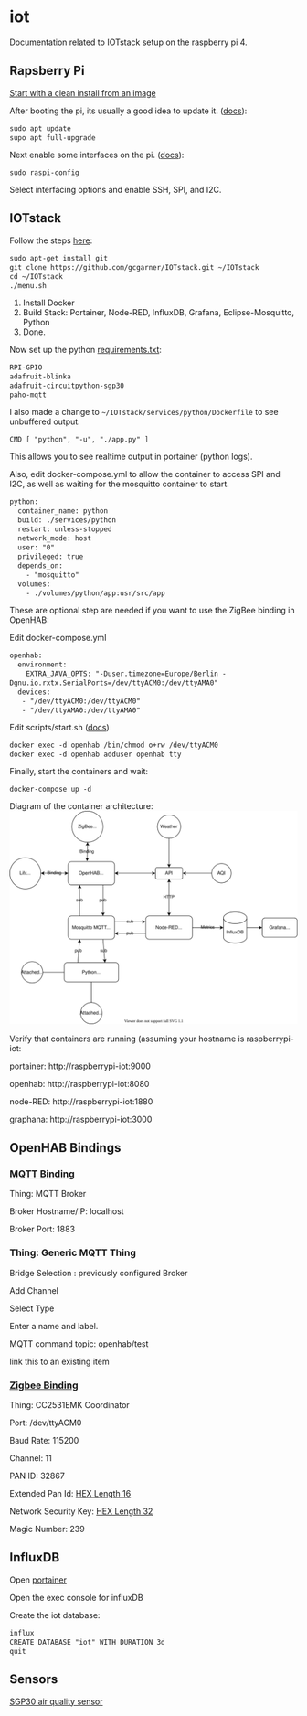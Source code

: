 # iot
Documentation related to IOTstack setup on the raspberry pi 4.  

## Rapsberry Pi
[Start with a clean install from an image](https://www.raspberrypi.org/documentation/installation/installing-images/README.md)

After booting the pi, its usually a good idea to update it. ([docs](https://www.raspberrypi.org/documentation/raspbian/updating.md)):

```
sudo apt update
supo apt full-upgrade
```

Next enable some interfaces on the pi. ([docs](https://www.raspberrypi.org/documentation/remote-access/ssh/)):

```
sudo raspi-config
```

Select interfacing options and enable SSH, SPI, and I2C.

## IOTstack

Follow the steps [here](https://github.com/gcgarner/IOTstack):

```
sudo apt-get install git
git clone https://github.com/gcgarner/IOTstack.git ~/IOTstack
cd ~/IOTstack
./menu.sh
```

1. Install Docker
2. Build Stack: Portainer, Node-RED, InfluxDB, Grafana, Eclipse-Mosquitto, Python
3. Done.

Now set up the python [requirements.txt](https://github.com/gcgarner/IOTstack/wiki/Python):

```
RPI-GPIO
adafruit-blinka
adafruit-circuitpython-sgp30
paho-mqtt
```

I also made a change to ```~/IOTstack/services/python/Dockerfile``` to see unbuffered output:

```
CMD [ "python", "-u", "./app.py" ]
```

This allows you to see realtime output in portainer (python logs).

Also, edit docker-compose.yml to allow the container to access SPI and I2C, as well as waiting for the mosquitto container to start.

```
python:
  container_name: python
  build: ./services/python
  restart: unless-stopped
  network_mode: host
  user: "0"
  privileged: true
  depends_on:
    - "mosquitto"
  volumes:
    - ./volumes/python/app:usr/src/app
```

These are optional step are needed if you want to use the ZigBee binding in OpenHAB:

Edit docker-compose.yml

```
openhab:
  environment:
    EXTRA_JAVA_OPTS: "-Duser.timezone=Europe/Berlin -Dgnu.io.rxtx.SerialPorts=/dev/ttyACM0:/dev/ttyAMA0"
  devices:
   - "/dev/ttyACM0:/dev/ttyACM0"
   - "/dev/ttyAMA0:/dev/ttyAMA0"
```

Edit scripts/start.sh ([docs](https://www.openhab.org/docs/installation/docker.html#explanation-of-arguments-passed-to-docker))

```
docker exec -d openhab /bin/chmod o+rw /dev/ttyACM0
docker exec -d openhab adduser openhab tty
```

Finally, start the containers and wait:

```
docker-compose up -d
```

Diagram of the container architecture:
<img src="./IOT%20Stack%20Prototyping.svg">

Verify that containers are running (assuming your hostname is raspberrypi-iot:

portainer: http://raspberrypi-iot:9000

openhab: http://raspberrypi-iot:8080

node-RED: http://raspberrypi-iot:1880

graphana: http://raspberrypi-iot:3000

## OpenHAB Bindings

### [MQTT Binding](https://www.openhab.org/addons/bindings/mqtt/)

Thing: MQTT Broker

Broker Hostname/IP: localhost

Broker Port: 1883

### Thing: Generic MQTT Thing
Bridge Selection : previously configured Broker

Add Channel

Select Type

Enter a name and label.

MQTT command topic: openhab/test

link this to an existing item

 ### [Zigbee Binding](https://www.openhab.org/addons/bindings/zigbee/)
 
Thing: CC2531EMK Coordinator

Port: /dev/ttyACM0

Baud Rate: 115200

Channel: 11

PAN ID: 32867

Extended Pan Id: [HEX Length 16](https://codebeautify.org/generate-random-hexadecimal-numbers)

Network Security Key: [HEX Length 32](https://codebeautify.org/generate-random-hexadecimal-numbers)

Magic Number: 239

## InfluxDB

Open [portainer](http://raspberrypi-iot:9000)

Open the exec console for influxDB

Create the iot database:

```
influx
CREATE DATABASE "iot" WITH DURATION 3d
quit
```

## Sensors

[SGP30 air quality sensor](https://learn.adafruit.com/adafruit-sgp30-gas-tvoc-eco2-mox-sensor)
